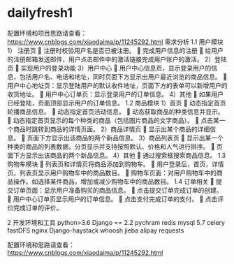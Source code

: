 # dailyfresh1 
配置环境和项目思路请查看：https://www.cnblogs.com/xiaodaima/p/11245292.html
需求分析
1.1  用户模块
1） 注册页
	注册时校验用户名是否已被注册。
	完成用户信息的注册
	给用户的注册邮箱发送邮件，用户点击邮件中的激活链接完成用户账户的激活。
2）登陆页
	实现用户的登录功能
3）用户中心
	用户中心信息页，显示登录用户的信息，包括用户名、电话和地址，同时页面下方显示出用户最近浏览的商品信息。
	用户中心地址页：显示登陆用户的默认收件地址，页面下方的表单可以新增用户的收货地址。
	用户中心订单页：显示登录用户的订单信息。
4）其他
	如果用户已经登陆，页面顶部显示用户的订单信息。
1.2  商品模块
1）首页
	动态指定首页轮播商品信息。
	动态指定首页活动信息。
	动态获取商品的种类信息并显示。
	动态指定首页显示的每个种类的商品（包括图片商品的文字商品）。
	点击某一个商品时跳转到商品的详情页面。
2）商品详情页
	显示出某个商品的详细信息。
	页面下方显示出该商品的两个新品信息。
3）商品列表页
	显示出某一个种类的商品的列表数据，分页显示并支持按照默认、价格和人气进行排序。
	页面下方显示出该商品的两个新品信息。
4）其他
	通过搜索框搜索商品信息。
1.3  购物车模块
	列表页和详情页将商品添加到购物车。
	用户登录后，首页，详情页，列表页显示用户购物车中的商品数目。
	购物车页面：对用户购物车中的商品操作。如选择某件商品，增加或减少购物车中的商品数目。
1.4  订单相关
	提交订单页面：显示用户准备购买的商品信息。
	点击提交订单完成订单的创建。
	用户中心订单页显示用户的订单信息。
	点击支付完成订单的支付。
	点击评价完成订单的评价。

2 开发环境和工具
python>3.6
Django == 2.2 
pychram
redis
mysql 5.7
celery
fastDFS
nginx
Django-haystack
whoosh
jieba
alipay
requests

配置环境和思路请查看：https://www.cnblogs.com/xiaodaima/p/11245292.html
